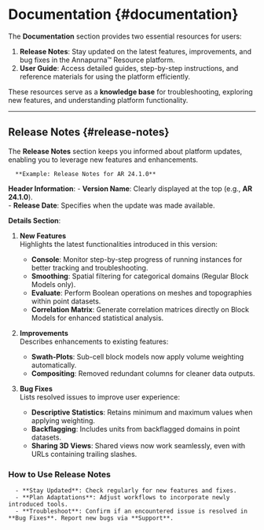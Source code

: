 # **Documentation** {#documentation}

The **Documentation** section provides two essential resources for users:

1. **Release Notes**: Stay updated on the latest features, improvements, and bug fixes in the Annapurna™ Resource platform.  
2. **User Guide**: Access detailed guides, step-by-step instructions, and reference materials for using the platform efficiently.

These resources serve as a **knowledge base** for troubleshooting, exploring new features, and understanding platform functionality.

---

## **Release Notes** {#release-notes}

The **Release Notes** section keeps you informed about platform updates, enabling you to leverage new features and enhancements.

      **Example: Release Notes for AR 24.1.0**

**Header Information**:
    - **Version Name**: Clearly displayed at the top (e.g., **AR 24.1.0**).  
    - **Release Date**: Specifies when the update was made available.  

**Details Section**:

1. **New Features**  
   Highlights the latest functionalities introduced in this version:  
   - **Console**: Monitor step-by-step progress of running instances for better tracking and troubleshooting.  
   - **Smoothing**: Spatial filtering for categorical domains (Regular Block Models only).  
   - **Evaluate**: Perform Boolean operations on meshes and topographies within point datasets.  
   - **Correlation Matrix**: Generate correlation matrices directly on Block Models for enhanced statistical analysis.  

2. **Improvements**  
   Describes enhancements to existing features:  
   - **Swath-Plots**: Sub-cell block models now apply volume weighting automatically.  
   - **Compositing**: Removed redundant columns for cleaner data outputs.  

3. **Bug Fixes**  
   Lists resolved issues to improve user experience:  
   - **Descriptive Statistics**: Retains minimum and maximum values when applying weighting.  
   - **Backflagging**: Includes units from backflagged domains in point datasets.  
   - **Sharing 3D Views**: Shared views now work seamlessly, even with URLs containing trailing slashes.

### **How to Use Release Notes**

      - **Stay Updated**: Check regularly for new features and fixes.  
      - **Plan Adaptations**: Adjust workflows to incorporate newly introduced tools.  
      - **Troubleshoot**: Confirm if an encountered issue is resolved in **Bug Fixes**. Report new bugs via **Support**.
